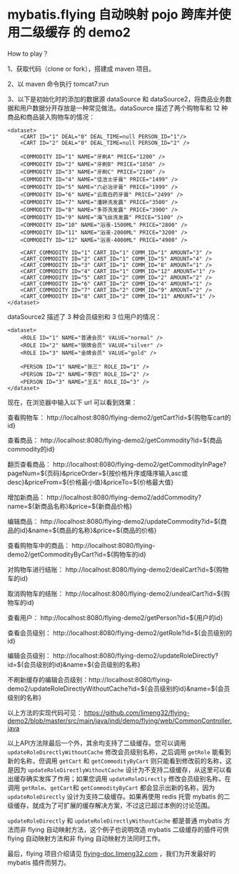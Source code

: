 # mybatis.flying 自动映射 pojo 跨库并使用二级缓存 的 demo2

How to play？

1、获取代码（clone or fork），搭建成 maven 项目。

2、以 maven 命令执行 tomcat7:run

3、以下是初始化时的添加的数据源 dataSource 和 dataSource2，将商品业务数据和用户数据分开存放是一种常见做法。dataSource 描述了两个购物车和 12 种商品和商品装入购物车的情况：
```
<dataset>
	<CART ID="1" DEAL="0" DEAL_TIME=null PERSON_ID="1"/>
	<CART ID="2" DEAL="0" DEAL_TIME=null PERSON_ID="2" />
	
	<COMMODITY ID="1" NAME="牙刷A" PRICE="1200" />
	<COMMODITY ID="2" NAME="牙刷B" PRICE="1850" />
	<COMMODITY ID="3" NAME="牙刷C" PRICE="2100" />
	<COMMODITY ID="4" NAME="佳洁士牙膏" PRICE="1499" />
	<COMMODITY ID="5" NAME="六必治牙膏" PRICE="1999" />
	<COMMODITY ID="6" NAME="云南白药牙膏" PRICE="2499" />
	<COMMODITY ID="7" NAME="潘婷洗发露" PRICE="3500" />
	<COMMODITY ID="8" NAME="多芬洗发露" PRICE="3900" />
	<COMMODITY ID="9" NAME="海飞丝洗发露" PRICE="5100" />
	<COMMODITY ID="10" NAME="浴液-1500ML" PRICE="2800" />
	<COMMODITY ID="11" NAME="浴液-2000ML" PRICE="3200" />
	<COMMODITY ID="12" NAME="浴液-4000ML" PRICE="4900" />
	
	<CART_COMMODITY ID="1" CART_ID="1" COMM_ID="1" AMOUNT="3" />
	<CART_COMMODITY ID="2" CART_ID="1" COMM_ID="5" AMOUNT="4" />
	<CART_COMMODITY ID="3" CART_ID="1" COMM_ID="8" AMOUNT="1" />
	<CART_COMMODITY ID="4" CART_ID="1" COMM_ID="12" AMOUNT="1" />
	<CART_COMMODITY ID="5" CART_ID="2" COMM_ID="2" AMOUNT="2" />
	<CART_COMMODITY ID="6" CART_ID="2" COMM_ID="4" AMOUNT="1" />
	<CART_COMMODITY ID="7" CART_ID="2" COMM_ID="9" AMOUNT="2" />
	<CART_COMMODITY ID="8" CART_ID="2" COMM_ID="11" AMOUNT="1" />
</dataset>
```
dataSource2 描述了 3 种会员级别和 3 位用户的情况：
```
<dataset>
	<ROLE ID="1" NAME="普通会员" VALUE="normal" />
	<ROLE ID="2" NAME="银牌会员" VALUE="silver" />
	<ROLE ID="3" NAME="金牌会员" VALUE="gold" />
	
	<PERSON ID="1" NAME="张三" ROLE_ID="1" />
	<PERSON ID="2" NAME="李四" ROLE_ID="2" />
	<PERSON ID="3" NAME="王五" ROLE_ID="3" />
</dataset>
```
现在，在浏览器中输入以下 url 可以看到效果：

查看购物车：			http://localhost:8080/flying-demo2/getCart?id=${购物车cart的id}

查看商品：			http://localhost:8080/flying-demo2/getCommodity?id=${商品commodity的id}

翻页查看商品：		http://localhost:8080/flying-demo2/getCommodityInPage?pageNum=${页码}&priceOrder=${按价格升序或降序输入asc或desc}&priceFrom=${价格最小值}&priceTo=${价格最大值}

增加新商品：			http://localhost:8080/flying-demo2/addCommodity?name=${新商品名称}&price=${新商品价格}

编辑商品：			http://localhost:8080/flying-demo2/updateCommodity?id=${商品的id}&name=${商品的名称}&price=${商品的价格}

查看购物车中的商品：	http://localhost:8080/flying-demo2/getCommodityByCart?id=${购物车的id}

对购物车进行结账：	http://localhost:8080/flying-demo2/dealCart?id=${购物车的id}

取消购物车的结账：	http://localhost:8080/flying-demo2/undealCart?id=${购物车的id}

查看用户：			http://localhost:8080/flying-demo2/getPerson?id=${用户的id}

查看会员级别：		http://localhost:8080/flying-demo2/getRole?id=${会员级别的id}

编辑会员级别：		http://localhost:8080/flying-demo2/updateRoleDirectly?id=${会员级别的id}&name=${会员级别的名称}

不刷新缓存的编辑会员级别：http://localhost:8080/flying-demo2/updateRoleDirectlyWithoutCache?id=${会员级别的id}&name=${会员级别的名称}

以上方法的实现代码可见： https://github.com/limeng32/flying-demo2/blob/master/src/main/java/indi/demo/flying/web/CommonController.java 

以上API方法除最后一个外，其余均支持了二级缓存。您可以调用 `updateRoleDirectlyWithoutCache` 修改会员级别名称，之后调用 `getRole` 能看到新的名称，但调用 `getCart` 和 `getCommodityByCart` 则只能看到修改前的名称，这是因为 `updateRoleDirectlyWithoutCache` 设计为不支持二级缓存，从这里可以看出缓存确实发挥了作用；如果您调用 `updateRoleDirectly` 修改会员级别名称，在调用 `getRole`、`getCart`和 `getCommodityByCart` 都会显示出新的名称，因为 `updateRoleDirectly` 设计为支持二级缓存。如果再使用 redis 托管 mybatis 的二级缓存，就成为了可扩展的缓存解决方案，不过这已超过本例的讨论范围。

`updateRoleDirectly` 和 `updateRoleDirectlyWithoutCache` 都是普通 mybatis 方法而非 flying 自动映射方法，这个例子也说明改造 mybatis 二级缓存的插件可供 flying 自动映射方法和非 flying 自动映射方法同时工作。

最后，flying 项目介绍请见 [flying-doc.limeng32.com](http://flying-doc.limeng32.com) ，我们为开发最好的 mybatis 插件而努力。